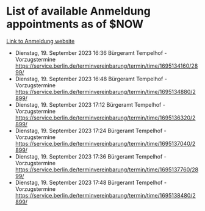 # List of available Anmeldung appointments as of $NOW
[Link to Anmeldung website](https://service.berlin.de/terminvereinbarung/termin/tag.php?termin=1&anliegen[]=120686&dienstleisterlist=122210,122217,327316,122219,327312,122227,327314,122231,327346,122243,327348,122254,122252,329742,122260,329745,122262,329748,122271,327278,122273,327274,122277,327276,330436,122280,327294,122282,327290,122284,327292,122291,327270,122285,327266,122286,327264,122296,327268,150230,329760,122297,327286,122294,327284,122312,329763,122314,329775,122304,327330,122311,327334,122309,327332,317869,122281,327352,122279,329772,122283,122276,327324,122274,327326,122267,329766,122246,327318,122251,327320,122257,327322,122208,327298,122226,327300&herkunft=http%3A%2F%2Fservice.berlin.de%2Fdienstleistung%2F120686%2F)
- Dienstag, 19. September 2023 16:36 Bürgeramt Tempelhof - Vorzugstermine https://service.berlin.de/terminvereinbarung/termin/time/1695134160/2899/
- Dienstag, 19. September 2023 16:48 Bürgeramt Tempelhof - Vorzugstermine https://service.berlin.de/terminvereinbarung/termin/time/1695134880/2899/
- Dienstag, 19. September 2023 17:12 Bürgeramt Tempelhof - Vorzugstermine https://service.berlin.de/terminvereinbarung/termin/time/1695136320/2899/
- Dienstag, 19. September 2023 17:24 Bürgeramt Tempelhof - Vorzugstermine https://service.berlin.de/terminvereinbarung/termin/time/1695137040/2899/
- Dienstag, 19. September 2023 17:36 Bürgeramt Tempelhof - Vorzugstermine https://service.berlin.de/terminvereinbarung/termin/time/1695137760/2899/
- Dienstag, 19. September 2023 17:48 Bürgeramt Tempelhof - Vorzugstermine https://service.berlin.de/terminvereinbarung/termin/time/1695138480/2899/
